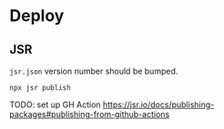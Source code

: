 # Deploy

## JSR

`jsr.json` version number should be bumped.

```
npx jsr publish
```

TODO: set up GH Action https://jsr.io/docs/publishing-packages#publishing-from-github-actions
